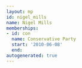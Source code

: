 ```yaml
---
layout: mp
id: nigel_mills
name: Nigel Mills
memberships:
- id: con
  name: Conservative Party
  start: '2010-06-08'
  end: 
autogenerated: true
---
```

